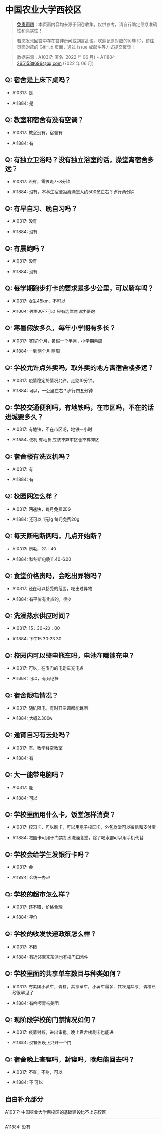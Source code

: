 # 中国农业大学西校区

> [免责声明](https://colleges.chat/#_3)：本页面内容均来源于问卷收集，仅供参考，请自行确定信息准确性和真实性！

> 若您发现回答中存在答非所问或胡言乱语，欢迎记录对应的问卷 ID，前往页面对应的 GitHub 页面，通过 issue 或邮件等方式提交反馈！

> 数据来源：A10317: 匿名 (2022 年 06 月) + A11884: 2651538696@qq.com (2022 年 06 月)

## Q: 宿舍是上床下桌吗？

- A10317: 是

- A11884: 是

## Q: 教室和宿舍有没有空调？

- A10317: 教室没有，宿舍有

- A11884: 有

## Q: 有独立卫浴吗？没有独立浴室的话，澡堂离宿舍多远？

- A10317: 没有，需要走7\~8分钟

- A11884: 没有，本科生宿舍距离澡堂大约500米左右？步行两分钟

## Q: 有早自习、晚自习吗？

- A10317: 没有

- A11884: 没有

## Q: 有晨跑吗？

- A10317: 没有

- A11884: 没有

## Q: 每学期跑步打卡的要求是多少公里，可以骑车吗？

- A10317: 女生45km，不可以

- A11884: 男生80不可以  只有选体育课才要跑

## Q: 寒暑假放多久，每年小学期有多长？

- A10317: 寒假1个月，暑假一个半月，小学期两周

- A11884: 一到两个月 两周

## Q: 学校允许点外卖吗，取外卖的地方离宿舍楼多远？

- A10317: 疫情稳定的情况允许。走路10分钟。

- A11884: 可以，一公里左右？步行四五分钟

## Q: 学校交通便利吗，有地铁吗，在市区吗，不在的话进城要多久？

- A10317: 有地铁，不在市区吧，地铁一小时

- A11884: 便利 有地铁 应该不算市区也不算郊区

## Q: 宿舍楼有洗衣机吗？

- A10317: 有

- A11884: 有

## Q: 校园网怎么样？

- A10317: 网速快，每月免费20G

- A11884: 还可以 1元1g 每月免费20g

## Q: 每天断电断网吗，几点开始断？

- A10317: 断电，23：40

- A11884: 秋冬断电晚11.40-6.00

## Q: 食堂价格贵吗，会吃出异物吗？

- A10317: 还在可以接受的范围，吃出过异物

- A11884: 有平价有贵点的，很少

## Q: 洗澡热水供应时间？

- A10317: 15：30\~23：00

- A11884: 下午15.30-23.30

## Q: 校园内可以骑电瓶车吗，电池在哪能充电？

- A10317: 可以，在专门的电动车充电点

- A11884: 可以，有充电桩

## Q: 宿舍限电情况？

- A10317: 随机限电，有时开空调都能跳闸

- A11884: 大概2.300w

## Q: 通宵自习有去处吗？

- A10317: 有，教学楼空教室

- A11884: 有

## Q: 大一能带电脑吗？

- A10317: 能

- A11884: 可以

## Q: 学校里面用什么卡，饭堂怎样消费？

- A10317: 校园卡，可以刷卡，可以用电子校园卡，外包食堂可以微信和支付宝

- A11884: 校园卡可用于门禁打水洗澡食堂，除了喝水都可以用手机代替

## Q: 学校会给学生发银行卡吗？

- A10317: 会

- A11884: 会统一办理

## Q: 学校的超市怎么样？

- A10317: 还不错，价格合理

- A11884: 平价

## Q: 学校的收发快递政策怎么样？

- A10317: 不错

- A11884: 有近邻宝京东派也有校门口派件

## Q: 学校里面的共享单车数目与种类如何？

- A10317: 有美团小黄车，青桔，共享单车。小黄车最多，其次是共享，青桔已经很罕见了

- A11884: 有哈啰青桔美团

## Q: 现阶段学校的门禁情况如何？

- A10317: 疫情封校，进出审批。晚上宿舍楼刷卡也能进

- A11884: 没有但晚上只开一个门

## Q: 宿舍晚上查寝吗，封寝吗，晚归能回去吗？

- A10317: 不查，不封，可以

- A11884: 不 可以

## 自由补充部分

A10317: 中国农业大学西校区的基础建设比不上东校区

***

A11884: 没有